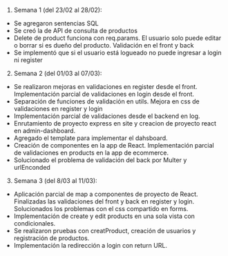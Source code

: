 1. Semana 1 (del 23/02 al 28/02):

-   Se agregaron sentencias SQL
-   Se creó la de API de consulta de productos
-   Delete de product funciona con req.params. El usuario solo puede editar o borrar si es dueño del  producto. Validación en el front y back
-   Se implementó que si el usuario está logueado no puede ingresar a login ni register

2. Semana 2 (del 01/03 al 07/03):

-   Se realizaron mejoras en validaciones en register desde el front. Implementación parcial de validaciones en login desde el front.
-  Separación de funciones de validación en utils. Mejora en css de validaciones en register y login
-  Implementación parcial de validaciones desde el backend en log.
-  Enrutamiento de proyecto express en site y creacion de proyecto react en admin-dashboard.
-  Agregado el template para implementar el dahsboard.
-  Creación de componentes en la app de React. Implementación parcial de validaciones en products en la app de ecommerce.
-  Solucionado el problema de validación del back por Multer y urlEnconded

3. Semana 3 (del 8/03 al 11/03):

-  Aplicación parcial de map a componentes de proyecto de React. Finalizadas las validaciones del front y back en register y login. Solucionados los problemas con el css compartido en forms.
-  Implementación de create y edit products en una sola vista con condicionales.
-  Se realizaron pruebas con creatProduct, creación de usuarios y registración de productos.
-  Implementación la redirección a login con return URL.

